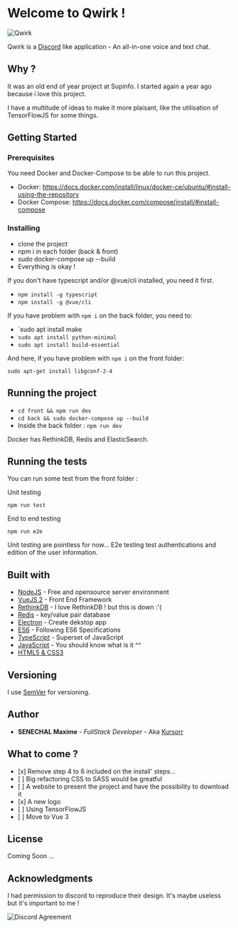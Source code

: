# Welcome to Qwirk !

![Qwirk](https://i.ibb.co/F5n13kr/Qwirk.png)

Qwirk is a [Discord](https://discordapp.com/) like application  - An all-in-one voice and text chat. 

## Why ?

It was an old end of year project at Supinfo. I started again a year ago because i love this project.

I have a multitude of ideas to make it more plaisant, like the utilisation of TensorFlowJS for some things.

## Getting Started

### Prerequisites

You need Docker and Docker-Compose to be able to run this project.

  - Docker: https://docs.docker.com/install/linux/docker-ce/ubuntu/#install-using-the-repository
  - Docker Compose: https://docs.docker.com/compose/install/#install-compose

### Installing

- clone the project
- npm i in each folder (back & front)
- sudo docker-compose up --build
- Everything is okay !

If you don't have typescript and/or @vue/cli installed, you need it first.

- `npm install -g typescript`
- `npm install -g @vue/cli`

If you have problem with `npm i` on the back folder, you need to:

- `sudo apt install make
- `sudo apt install python-minimal`
- `sudo apt install build-essential`

And here, if you have problem with `npm i` on the front folder:

`sudo apt-get install libgconf-2-4`

## Running the project

- `cd front && npm run dev`
- `cd back && sudo docker-compose up --build`
- Inside the back folder : `npm run dev`

Docker has RethinkDB, Redis and ElasticSearch.

## Running the tests

You can run some test from the front folder :

Unit testing

`npm run test`

End to end testing

`npm run e2e`

Unit testing are pointless for now... E2e testing test authentications and edition of the user information.

## Built with

* [NodeJS](https://nodejs.org/en/) - Free and opensource server environment
* [VueJS 2](https://vuejs.org/) - Front End Framework
* [RethinkDB](https://www.rethinkdb.com/) - I love RethinkDB ! but this is down :'(
* [Redis](https://redis.io/) - key/value pair database
* [Electron](https://electronjs.org/) - Create dekstop app
* [ES6](http://es6-features.org/) - Following ES6 Specifications
* [TypeScript](https://www.typescriptlang.org/) - Superset of JavaScript
* [JavaScript](https://www.javascript.com/) - You should know what is it ^^
* [HTML5 & CSS3](https://openclassrooms.com/fr/courses/1603881-apprenez-a-creer-votre-site-web-avec-html5-et-css3)


## Versioning

I use [SemVer](http://semver.org/) for versioning. 

## Author

* **SENECHAL Maxime** - *FullStack Developer* - Aka [Kursorr](https://github.com/Kursorr)

## What to come ?

- \[x] Remove step 4 to 6 included on the install' steps...
- \[ ] Big refactoring CSS to SASS would be greatful
- \[ ] A website to present the project and have the possibility to download it
- \[x] A new logo
- \[ ] Using TensorFlowJS
- \[ ] Move to Vue 3

## License

Coming Soon ...

## Acknowledgments

I had permission to discord to reproduce their design. It's maybe useless but it's important to me !

![Discord Agreement](https://image.ibb.co/efZmQz/Capture.jpg)
